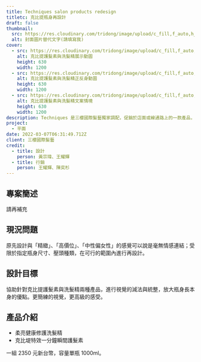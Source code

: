 ```yaml
---
title: Techniques salon products redesign
titletc: 克比提瓶身再設計
draft: false
thumbnail:
  src: https://res.cloudinary.com/tridong/image/upload/c_fill,f_auto,h_630,q_auto,w_1200/v1654476172/project/techniques-salon-products-redesign/02-%E5%85%8B%E6%AF%94%E6%8F%90%E8%AD%B7%E9%AB%AE%E7%B4%A0%E8%88%87%E6%B4%97%E9%AB%AE%E7%B2%BE%E7%93%B6%E8%BA%AB%E4%B8%BB%E5%9C%96%E5%8B%95%E7%95%AB.webp
  alt: 封面圖片替代文字(請填寫我)
cover:
  - src: https://res.cloudinary.com/tridong/image/upload/c_fill,f_auto,h_630,q_auto,w_1200/v1654476174/project/techniques-salon-products-redesign/03-%E5%85%8B%E6%AF%94%E6%8F%90%E8%AD%B7%E9%AB%AE%E7%B4%A0%E8%88%87%E6%B4%97%E9%AB%AE%E7%B2%BE%E7%93%B6%E8%BA%AB3%E7%A8%AE%E6%93%BA%E6%94%BE%E6%96%B9%E5%BC%8F%E5%8B%95%E7%95%AB.webp
    alt: 克比提護髮素與洗髮精展示動圖
    height: 630
    width: 1200
  - src: https://res.cloudinary.com/tridong/image/upload/c_fill,f_auto,h_630,q_auto,w_1200/v1654476172/project/techniques-salon-products-redesign/02-%E5%85%8B%E6%AF%94%E6%8F%90%E8%AD%B7%E9%AB%AE%E7%B4%A0%E8%88%87%E6%B4%97%E9%AB%AE%E7%B2%BE%E7%93%B6%E8%BA%AB%E4%B8%BB%E5%9C%96%E5%8B%95%E7%95%AB.webp
    alt: 克比提護髮素與洗髮精正反身動圖
    height: 630
    width: 1200
  - src: https://res.cloudinary.com/tridong/image/upload/c_fill,f_auto,h_630,q_auto,w_1200/v1654476174/project/techniques-salon-products-redesign/04-%E5%85%8B%E6%AF%94%E6%8F%90%E8%AD%B7%E9%AB%AE%E7%B4%A0%E8%88%87%E6%B4%97%E9%AB%AE%E7%B2%BE%E6%A9%AB%E5%B9%85.jpg
    alt: 克比提護髮素與洗髮精文案情境
    height: 630
    width: 1200
description: Techniques 是三櫻國際髮藝獨家調配，促銷於店面或線通路上的一款產品，針對護髮素與洗髮精現有包裝進行再設計，開闊更高價位需求的客群。
project:
  - 平面
date: 2022-03-07T06:31:49.712Z
client: 三櫻國際髮藝
credit:
  - title: 設計
    person: 黃宗瑋、王耀輝
  - title: 行銷
    person: 王耀輝、陳奕杉
---
```

## 專案簡述

請再補充

## 現況問題

原先設計與「精緻」、「高價位」、「中性偏女性」的感覺可以說是毫無情感連結；受限於指定瓶身尺寸、壓頭種類，在可行的範圍內進行再設計。

## 設計目標

協助針對克比提護髮素與洗髮精兩種產品，進行視覺的減法與統整，放大瓶身長本身的優點。更簡練的視覺，更高級的感受。

## 產品介紹

* 柔亮健康修護洗髮精
* 克比堤特效一分鐘瞬間護髮素

一組 2350 元新台幣，容量單瓶 1000ml。